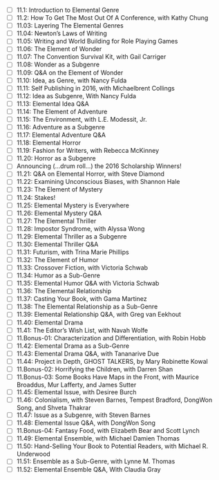 - [ ] 11.1: Introduction to Elemental Genre 
- [ ] 11.2: How To Get The Most Out Of A Conference, with Kathy Chung 
- [ ] 11.03: Layering The Elemental Genres 
- [ ] 11.04: Newton’s Laws of Writing 
- [ ] 11.05: Writing and World Building for Role Playing Games 
- [ ] 11.06: The Element of Wonder 
- [ ] 11.07: The Convention Survival Kit, with Gail Carriger 
- [ ] 11.08: Wonder as a Subgenre 
- [ ] 11.09: Q&A on the Element of Wonder 
- [ ] 11.10: Idea, as Genre, with Nancy Fulda 
- [ ] 11.11: Self Publishing in 2016, with Michaelbrent Collings 
- [ ] 11.12: Idea as Subgenre, With Nancy Fulda 
- [ ] 11.13: Elemental Idea Q&A 
- [ ] 11.14: The Element of Adventure 
- [ ] 11.15: The Environment, with L.E. Modessit, Jr. 
- [ ] 11.16: Adventure as a Subgenre 
- [ ] 11.17: Elemental Adventure Q&A 
- [ ] 11.18: Elemental Horror 
- [ ] 11.19: Fashion for Writers, with Rebecca McKinney 
- [ ] 11.20: Horror as a Subgenre 
- [ ] Announcing (…drum roll…) the 2016 Scholarship Winners! 
- [ ] 11.21: Q&A on Elemental Horror, with Steve Diamond 
- [ ] 11.22: Examining Unconscious Biases, with Shannon Hale 
- [ ] 11.23: The Element of Mystery 
- [ ] 11.24: Stakes! 
- [ ] 11.25: Elemental Mystery is Everywhere 
- [ ] 11.26: Elemental Mystery Q&A 
- [ ] 11.27: The Elemental Thriller 
- [ ] 11.28: Impostor Syndrome, with Alyssa Wong 
- [ ] 11.29: Elemental Thriller as a Subgenre 
- [ ] 11.30: Elemental Thriller Q&A 
- [ ] 11.31: Futurism, with Trina Marie Phillips 
- [ ] 11.32: The Element of Humor 
- [ ] 11.33: Crossover Fiction, with Victoria Schwab 
- [ ] 11.34: Humor as a Sub-Genre 
- [ ] 11.35: Elemental Humor Q&A with Victoria Schwab 
- [ ] 11.36: The Elemental Relationship 
- [ ] 11.37: Casting Your Book, with Gama Martinez 
- [ ] 11.38: The Elemental Relationship as a Sub-Genre 
- [ ] 11.39: Elemental Relationship Q&A, with Greg van Eekhout 
- [ ] 11.40: Elemental Drama 
- [ ] 11.41: The Editor’s Wish List, with Navah Wolfe 
- [ ] 11.Bonus-01: Characterization and Differentiation, with Robin Hobb 
- [ ] 11.42: Elemental Drama as a Sub-Genre 
- [ ] 11.43: Elemental Drama Q&A, with Tananarive Due 
- [ ] 11.44: Project in Depth, GHOST TALKERS, by Mary Robinette Kowal 
- [ ] 11.Bonus-02: Horrifying the Children, with Darren Shan 
- [ ] 11.Bonus-03: Some Books Have Maps in the Front, with Maurice Broaddus, Mur Lafferty, and James Sutter 
- [ ] 11.45: Elemental Issue, with Desiree Burch 
- [ ] 11.46: Colonialism, with Steven Barnes, Tempest Bradford, DongWon Song, and Shveta Thakrar 
- [ ] 11.47: Issue as a Subgenre, with Steven Barnes 
- [ ] 11.48: Elemental Issue Q&A, with DongWon Song 
- [ ] 11.Bonus-04: Fantasy Food, with Elizabeth Bear and Scott Lynch 
- [ ] 11.49: Elemental Ensemble, with Michael Damien Thomas 
- [ ] 11.50: Hand-Selling Your Book to Potential Readers, with Michael R. Underwood 
- [ ] 11.51: Ensemble as a Sub-Genre, with Lynne M. Thomas 
- [ ] 11.52: Elemental Ensemble Q&A, With Claudia Gray 
